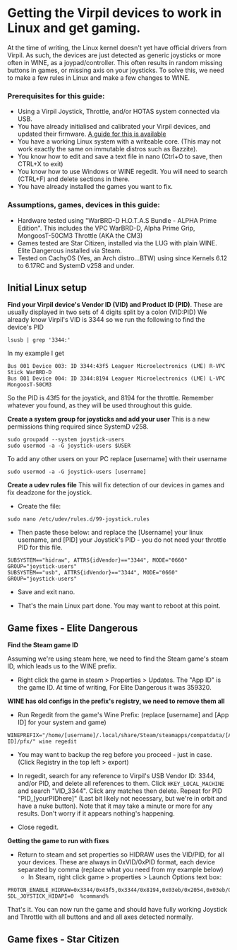 # Getting the Virpil devices to work in Linux and get gaming. 

At the time of writing, the Linux kernel doesn't yet have official drivers from Virpil. As such, the devices are just detected as generic joysticks or more often in WINE, as a joypad/controller. This often results in random missing buttons in games, or missing axis on your joysticks. To solve this, we need to make a few rules in Linux and make a few changes to WINE. 

### Prerequisites for this guide:
* Using a Virpil Joystick, Throttle, and/or HOTAS system connected via USB.
* You have already initialised and calibrated your Virpil devices, and updated their firmware. [A guide for this is available](initialise_and_firmware_update.md)
* You have a working Linux system with a writeable core. (This may not work exactly the same on immutable distros such as Bazzite).
* You know how to edit and save a text file in nano (Ctrl+O to save, then CTRL+X to exit)
* You know how to use Windows or WINE regedit. You will need to search (CTRL+F) and delete sections in there.
* You have already installed the games you want to fix. 

### Assumptions, games, devices in this guide: 
* Hardware tested using "WarBRD-D H.O.T.A.S Bundle - ALPHA Prime Edition". This includes the VPC WarBRD-D, Alpha Prime Grip, MongoosT-50CM3 Throttle (AKA the CM3)
* Games tested are Star Citizen, installed via the LUG with plain WINE. Elite Dangerous installed via Steam.
* Tested on CachyOS (Yes, an Arch distro...BTW) using since Kernels 6.12 to 6.17RC and SystemD v258 and under. 


## Initial Linux setup

 **Find your Virpil device's Vendor ID (VID) and Product ID (PID)**. These are usually displayed in two sets of 4 digits split by a colon (VID:PID)
We already know Virpil's VID is 3344 so we run the following to find the device's PID

```
lsusb | grep '3344:'
``` 

In my example I get
```
Bus 001 Device 003: ID 3344:43f5 Leaguer Microelectronics (LME) R-VPC Stick WarBRD-D
Bus 001 Device 004: ID 3344:8194 Leaguer Microelectronics (LME) L-VPC MongoosT-50CM3
```
So the PID is 43f5 for the joystick, and 8194 for the throttle. Remember whatever you found, as they will be used throughout this guide. 

**Create a system group for joysticks and add your user**
This is a new permissions thing required since SystemD v258. 

```
sudo groupadd --system joystick-users
sudo usermod -a -G joystick-users $USER
```

To add any other users on your PC replace [username] with their username

```
sudo usermod -a -G joystick-users [username]
```

 **Create a udev rules file**
 This will fix detection of our devices in games and fix deadzone for the joystick. 

* Create the file:
 ```
sudo nano /etc/udev/rules.d/99-joystick.rules 
 ```
* Then paste these below: and replace the [Username] your linux username, and [PID] your Joystick's PID - you do not need your throttle PID for this file.
  
```
SUBSYSTEM=="hidraw", ATTRS{idVendor}=="3344", MODE="0660" GROUP="joystick-users"
SUBSYSTEM=="usb", ATTRS{idVendor}=="3344", MODE="0660" GROUP="joystick-users"
```
* Save and exit nano.
  
* That's the main Linux part done. You may want to reboot at this point. 

## Game fixes - Elite Dangerous

**Find the Steam game ID** 

Assuming we're using steam here, we need to find the Steam game's steam ID, which leads us to the WINE prefix. 

* Right click the game in steam > Properties > Updates. The "App ID" is the game ID. At time of writing, For Elite Dangerous it was 359320. 

**WINE has old configs in the prefix's registry, we need to remove them all**

* Run Regedit from the game's Wine Prefix: (replace [username] and [App ID] for your system and game)
```
WINEPREFIX="/home/[username]/.local/share/Steam/steamapps/compatdata/[App ID]/pfx/" wine regedit
```

*  You may want to backup the reg before you proceed - just in case. (Click Registry in the top left > export)
  
*  In regedit, search for any reference to Virpil's USB Vendor ID: 3344, and/or PID, and delete all references to them. Click `HKEY_LOCAL_MACHINE` and search "VID_3344". Click any matches then delete. Repeat for PID "PID_[yourPIDhere]" (Last bit likely not necessary, but we're in orbit and have a nuke button).  Note that it may take a minute or more for any results. Don't worry if it appears nothing's happening. 
  
*  Close regedit.

**Getting the game to run with fixes**
   
* Return to steam and set properties so HIDRAW uses the VID/PID, for all your devices. These are always in 0xVID/0xPID format, each device separated by comma (replace what you need from my example below)
   -  In Steam, right click game > properties > Launch Options text box: 
```
PROTON_ENABLE_HIDRAW=0x3344/0x43f5,0x3344/0x8194,0x03eb/0x2054,0x03eb/0x2046 SDL_JOYSTICK_HIDAPI=0  %command%
```

That's it. You can now run the game and should have fully working Joystick and Throttle with all buttons and and all axes detected normally. 

## Game fixes - Star Citizen
